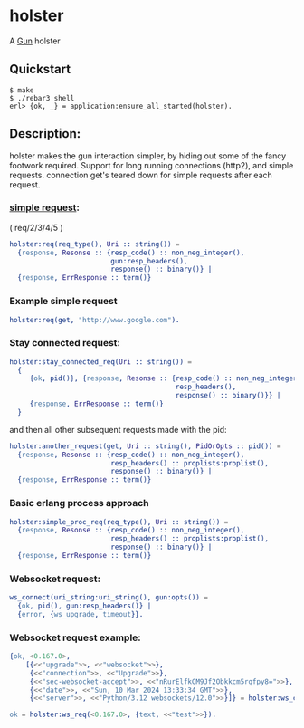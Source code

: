 # holster
A [Gun](https://github.com/ninenines/gun) holster

## Quickstart

```
$ make
$ ./rebar3 shell
erl> {ok, _} = application:ensure_all_started(holster).
```

## Description:

holster makes the gun interaction simpler, by hiding out some of the fancy
footwork required.
Support for long running connections (http2), and simple requests.
connection get's teared down for simple requests after each request.

### [simple request](https://github.com/ruanpienaar/holster/blob/master/src/holster.erl#L92):

( req/2/3/4/5 )

```Erlang
holster:req(req_type(), Uri :: string()) =
  {response, Resonse :: {resp_code() :: non_neg_integer(), 
                         gun:resp_headers(),
                         response() :: binary()} |
  {response, ErrResponse :: term()}
```

### Example simple request

```Erlang
holster:req(get, "http://www.google.com").
```

### Stay connected request:
```Erlang
holster:stay_connected_req(Uri :: string()) =
  {
     {ok, pid()}, {response, Resonse :: {resp_code() :: non_neg_integer(), 
                                         resp_headers(),
                                         response() :: binary()}} |
     {response, ErrResponse :: term()}
  }
```

and then all other subsequent requests made with the pid:

```Erlang
holster:another_request(get, Uri :: string(), PidOrOpts :: pid()) =
  {response, Resonse :: {resp_code() :: non_neg_integer(), 
                         resp_headers() :: proplists:proplist(),
                         response() :: binary()} | 
  {response, ErrResponse :: term()}
```

### Basic erlang process approach

```Erlang
holster:simple_proc_req(req_type(), Uri :: string()) =
  {response, Resonse :: {resp_code() :: non_neg_integer(), 
                         resp_headers() :: proplists:proplist(),
                         response() :: binary()} | 
  {response, ErrResponse :: term()}
```

### Websocket request:
```Erlang
ws_connect(uri_string:uri_string(), gun:opts()) = 
  {ok, pid(), gun:resp_headers()} | 
  {error, {ws_upgrade, timeout}}.
```

### Websocket request example:
```Erlang
{ok, <0.167.0>,
    [{<<"upgrade">>, <<"websocket">>},
     {<<"connection">>, <<"Upgrade">>},
     {<<"sec-websocket-accept">>, <<"nRurElfkCM9Jf2Obkkcm5rqfpy8=">>},
     {<<"date">>, <<"Sun, 10 Mar 2024 13:33:34 GMT">>},
     {<<"server">>, <<"Python/3.12 websockets/12.0">>}]} = holster:ws_connect("ws:\/\/localhost:8765", #{}).

ok = holster:ws_req(<0.167.0>, {text, <<"test">>}).

```